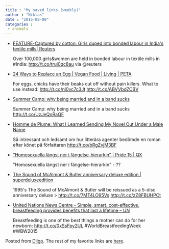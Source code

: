 ```yaml
---
title : "My saved links (weekly)"
author : "Niklas"
date : "2015-08-09"
categories : 
 - animals
---
```


- [FEATURE-Captured by cotton: Girls duped into bonded labour in India's textile mills| Reuters](http://www.reuters.com/article/2015/08/06/india-textiles-women-idUSL5N10F3IF20150806)
    
    Over 100,000 girls&women are held in bonded labour in textile mills in #India: http://t.co/trui0qc8au via @reuters
    
    
- [24 Ways to Replace an Egg | Vegan Food | Living | PETA](http://www.peta.org/living/food/vegan-egg-replacer-guide/?utm_campaign=0815%2024%20Ways%20to%20Replace%20an%20Egg%20Tweet&utm_source=PETA%20Twitter&utm_medium=Promo)
    
    For eggs, chicks have their beaks cut off without pain killers. What to use instead: http://t.co/nl0vc7c3Jt http://t.co/ABVVbdZCBV
    
- [Summer Camp: why being married and in a band sucks](http://www.theguardian.com/music/2015/aug/05/summer-camp-elizabeth-sankey?CMP=twt_music*gdnmusic)
    
    Summer Camp: why being married and in a band sucks http://t.co/UzJeQoRaQF
    
- [Homme de Plume: What I Learned Sending My Novel Out Under a Male Name](http://jezebel.com/homme-de-plume-what-i-learned-sending-my-novel-out-und-1720637627?utm_campaign=socialflow_jezebel_facebook&utm_source=jezebel_facebook&utm_medium=socialflow)
    
    Så intressant och ledsamt om hur litterära agenter bedömde en roman efter könet på författaren http://t.co/bRgZvjM3BF
    
- [”Homosexuella längst ner i fängelse-hierarkin” | Pride 15 | QX](http://www.qx.se/pride/29264/homosexuella-langst-ner-i-fangelsehierarkin)
    
    "Homosexuella längst ner i fängelse-hierarkin" - ??
    
- [The Sound of McAlmont & Butler anniversary deluxe edition | superdeluxeedition](http://www.superdeluxeedition.com/news/the-sound-of-mcalmont-butler-anniversary-deluxe-edition/)
    
    1995's The Sound of McAlmont & Butler will be reissued as a 5-disc anniversary deluxe > http://t.co/7MT4LO95Vs http://t.co/zZ8FBUHPCt
    
- [United Nations News Centre - Simple, smart, cost-effective, breastfeeding provides benefits that last a lifetime – UN](http://www.un.org/apps/news/story.asp?NewsID=48391#.Vb-FNPlVhBd)
    
    Breastfeeding is one of the best things a mother can do for her newborn: http://t.co/0xSsFpy2UL #WorldBreastfeedingWeek #WBW2015
    
    

Posted from [Diigo](https://www.diigo.com). The rest of my favorite links are [here](https://www.diigo.com/user/npivic).
